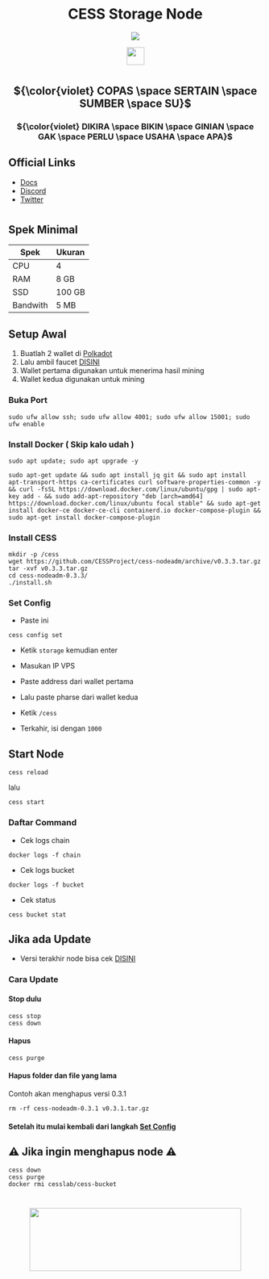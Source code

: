 <div align="center">
 
# CESS Storage Node

</div>

<div align="center">

[![](https://img.shields.io/static/v1?label=Sponsor&message=%E2%9D%A4&logo=GitHub&color=%23fe8e86)](https://github.com/sponsors/Megumiiiiii)

 <img align="top" src="https://komarev.com/ghpvc/?username=Megumiiiiii&color=ff69b4&style=plastic&label=Visitors" height='35'/>

</div>

#

<div align="center">
  
## ${\color{violet} COPAS \space SERTAIN \space SUMBER \space SU}$

### ${\color{violet} DIKIRA \space BIKIN \space GINIAN \space GAK \space PERLU \space USAHA \space APA}$ 

</div>

## Official Links
- [Docs](https://docs.cess.cloud/cess-build-book/storage-miner)
- [Discord](https://discord.gg/mj3u57BkDv)
- [Twitter](https://twitter.com/CESS_Storage)

#

## Spek Minimal

| Spek | Ukuran |
|----------|----------|
| CPU | 4 |
| RAM | 8 GB |
| SSD | 100 GB |
| Bandwith | 5 MB |

## Setup Awal

1. Buatlah 2 wallet di [Polkadot](https://polkadot.js.org/apps/?rpc=wss%3A%2F%2Ftestnet-rpc1.cess.cloud%2Fws%2F#/accounts)
2. Lalu ambil faucet [DISINI](https://testnet-faucet.cess.cloud/)
3. Wallet pertama digunakan untuk menerima hasil mining
4. Wallet kedua digunakan untuk mining

### Buka Port

```
sudo ufw allow ssh; sudo ufw allow 4001; sudo ufw allow 15001; sudo ufw enable
```

### Install Docker ( Skip kalo udah )

```
sudo apt update; sudo apt upgrade -y
```

```
sudo apt-get update && sudo apt install jq git && sudo apt install apt-transport-https ca-certificates curl software-properties-common -y && curl -fsSL https://download.docker.com/linux/ubuntu/gpg | sudo apt-key add - && sudo add-apt-repository "deb [arch=amd64] https://download.docker.com/linux/ubuntu focal stable" && sudo apt-get install docker-ce docker-ce-cli containerd.io docker-compose-plugin && sudo apt-get install docker-compose-plugin
```

### Install CESS

```
mkdir -p /cess
wget https://github.com/CESSProject/cess-nodeadm/archive/v0.3.3.tar.gz
tar -xvf v0.3.3.tar.gz
cd cess-nodeadm-0.3.3/
./install.sh
```

### Set Config

- Paste ini

```
cess config set
```

- Ketik `storage` kemudian enter

- Masukan IP VPS

- Paste address dari wallet pertama

- Lalu paste pharse dari wallet kedua

- Ketik `/cess`

- Terkahir, isi dengan `1000`

## Start Node

```
cess reload
```

lalu

```
cess start
```

### Daftar Command

- Cek logs chain

```
docker logs -f chain
```

- Cek logs bucket

```
docker logs -f bucket
```

- Cek status

```
cess bucket stat
```
## Jika ada Update

- Versi terakhir node bisa cek [DISINI](https://github.com/CESSProject/cess-nodeadm/tags)

### Cara Update

#### Stop dulu

```
cess stop
cess down
```

#### Hapus

```
cess purge
```

#### Hapus folder dan file yang lama

Contoh akan menghapus versi 0.3.1
```
rm -rf cess-nodeadm-0.3.1 v0.3.1.tar.gz
```

#### Setelah itu mulai kembali dari langkah [Set Config](https://github.com/Megumiiiiii/storage-node/blob/main/README.md#set-config)

## ⚠️ Jika ingin menghapus node ⚠️

```
cess down
cess purge
docker rmi cesslab/cess-bucket
```

#

<div id="header" align="center">
  <img src="https://media.giphy.com/media/v1.Y2lkPTc5MGI3NjExMzNmZTIxZmE3ZmY3MzRiMDcwNDJhYTQ5ZmNlY2YxMWE1OWIyYmVkNSZlcD12MV9pbnRlcm5hbF9naWZzX2dpZklkJmN0PWc/mVBlqOD4ra9jQiI3cC/giphy.gif" height="125" width="420"/>
</div>

